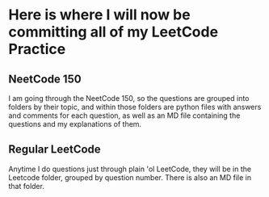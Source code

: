# Here is where I will now be committing all of my LeetCode Practice

## NeetCode 150
I am going through the NeetCode 150, so the questions are grouped into folders by their topic, and within those folders are python files with answers and comments for each question, as well as an MD file
containing the questions and my explanations of them.

## Regular LeetCode
Anytime I do questions just through plain 'ol LeetCode, they will be in the Leetcode folder, grouped by question number. There is also an MD file in that folder.

